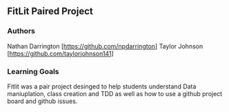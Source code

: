 ## FitLit Paired Project

### Authors
Nathan Darrington [https://github.com/npdarrington]
Taylor Johnson [https://github.com/taylorjohnson141]

### Learning Goals
Fitlit was a pair project desinged to help students understand Data maniuplation, class creation and TDD as well as how to use a github project board and github issues. 


